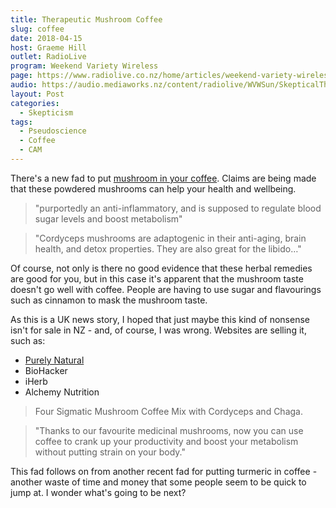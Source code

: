 ```yaml
---
title: Therapeutic Mushroom Coffee
slug: coffee
date: 2018-04-15
host: Graeme Hill
outlet: RadioLive
program: Weekend Variety Wireless
page: https://www.radiolive.co.nz/home/articles/weekend-variety-wireless/2018/04/skeptical-thoughts--ufo-s---flat-earth.html
audio: https://audio.mediaworks.nz/content/radiolive/WVWSun/SkepticalThoughts15_04_18.mp3
layout: Post
categories:
  - Skepticism
tags:
  - Pseudoscience
  - Coffee
  - CAM
---
```


There's a new fad to put [mushroom in your coffee](https://www.telegraph.co.uk/food-and-drink/features/farewell-turmeric-latte-mushroom-latest-coffee-trend/). Claims are being made that these powdered mushrooms can help your health and wellbeing.

<!-- more -->

> "purportedly an anti-inflammatory, and is supposed to regulate blood sugar levels and boost metabolism"

> "Cordyceps mushrooms are adaptogenic in their anti-aging, brain health, and detox properties. They are also great for the libido…"

Of course, not only is there no good evidence that these herbal remedies are good for you, but in this case it's apparent that the mushroom taste doesn't go well with coffee. People are having to use sugar and flavourings such as cinnamon to mask the mushroom taste.

As this is a UK news story, I hoped that just maybe this kind of nonsense isn't for sale in NZ - and, of course, I was wrong. Websites are selling it, such as:

- [Purely Natural](https://www.purelynaturalnz.co.nz/products/four-sigmatic-mushroom-coffee-with-lions-mane-productivity?variant=51112972115)
- BioHacker
- iHerb
- Alchemy Nutrition

> Four Sigmatic Mushroom Coffee Mix with Cordyceps and Chaga.

> "Thanks to our favourite medicinal mushrooms, now you can use coffee to crank up your productivity and boost your metabolism without putting strain on your body."

This fad follows on from another recent fad for putting turmeric in coffee - another waste of time and money that some people seem to be quick to jump at. I wonder what's going to be next?
